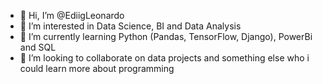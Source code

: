 - 👋 Hi, I’m @EdiigLeonardo
- 👀 I’m interested in Data Science, BI and Data Analysis
- 🌱 I’m currently learning Python (Pandas, TensorFlow, Django), PowerBi and SQL
- 💞️ I’m looking to collaborate on data projects and something else who i could learn more about programming
